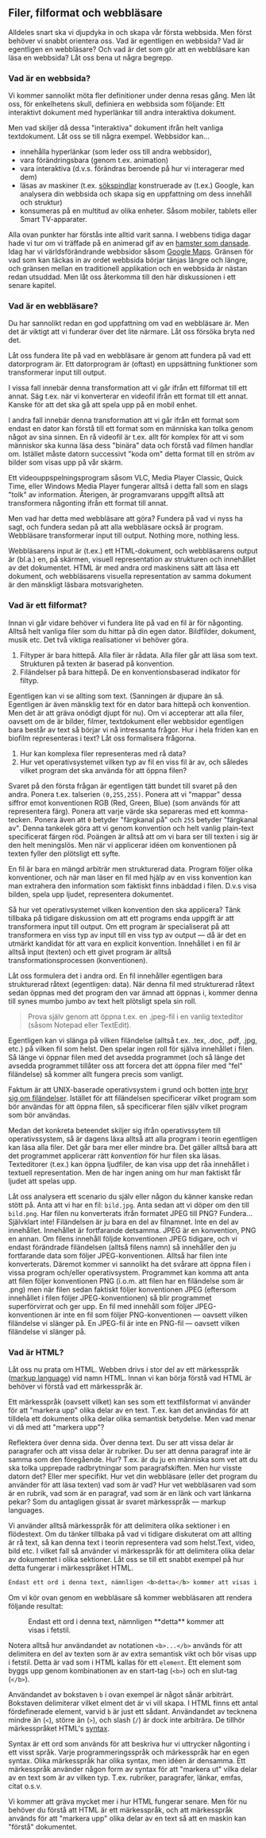 ## Filer, filformat och webbläsare

Alldeles snart ska vi djupdyka in och skapa vår första webbsida. Men först behöver vi snabbt orientera oss. Vad är egentligen en webbsida? Vad är egentligen en webbläsare? Och vad är det som gör att en webbläsare kan läsa en webbsida? Låt oss bena ut några begrepp.

### Vad är en webbsida?

Vi kommer sannolikt möta fler definitioner under denna resas gång. Men låt oss, för enkelhetens skull, definiera en webbsida som följande: Ett interaktivt dokument med hyperlänkar till andra interaktiva dokument.

Men vad skiljer då dessa "interaktiva" dokument ifrån helt vanliga textdokument. Låt oss se till några exempel. Webbsidor kan...

* innehålla hyperlänkar (som leder oss till andra webbsidor),
* vara förändringsbara (genom t.ex. animation)
* vara interaktiva (d.v.s. förändras beroende på hur vi interagerar med dem)
* läsas av maskiner (t.ex. [sökspindlar][0] konstruerade av (t.ex.) Google, kan analysera din webbsida och skapa sig en uppfattning om dess innehåll och struktur)
* konsumeras på en multitud av olika enheter. Såsom mobiler, tablets eller Smart TV-apparater.

Alla ovan punkter har förstås inte alltid varit sanna. I webbens tidiga dagar hade vi tur om vi träffade på en animerad gif av en [hamster som dansade][1]. Idag har vi världsförändrande webbsidor såsom [Google Maps][2]. Gränsen för vad som kan täckas in av ordet webbsida börjar tänjas längre och längre, och gränsen mellan en traditionell applikation och en webbsida är nästan redan utsuddad. Men låt oss återkomma till den här diskussionen i ett senare kapitel.

### Vad är en webbläsare?

Du har sannolikt redan en god uppfattning om vad en webbläsare är. Men det är viktigt att vi funderar över det lite närmare. Låt oss försöka bryta ned det.

Låt oss fundera lite på vad en webbläsare är genom att fundera på vad ett datorprogram är. Ett datorprogram är (oftast) en uppsättning funktioner som transformerar input till output.

I vissa fall innebär denna transformation att vi går ifrån ett filformat till ett annat. Säg t.ex. när vi konverterar en videofil ifrån ett format till ett annat. Kanske för att det ska gå att spela upp på en mobil enhet.

I andra fall innebär denna transformation att vi går ifrån ett format som endast en dator kan förstå till ett format som en människa kan tolka genom något av sina sinnen. En rå videofil är t.ex. allt för komplex för att vi som människor ska kunna läsa dess "binära" data och förstå vad filmen handlar om. Istället måste datorn successivt "koda om" detta format till en ström av bilder som visas upp på vår skärm.

Ett videouppspelningsprogram såsom VLC, Media Player Classic, Quick Time, eller Windows Media Player fungerar alltså i detta fall som en slags "tolk" av information. Återigen, är programvarans uppgift alltså att transformera någonting ifrån ett format till annat.

Men vad har detta med webbläsare att göra? Fundera på vad vi nyss ha sagt, och fundera sedan på att alla webbläsare också är program. Webbläsare transformerar input till output. Nothing more, nothing less.

Webbläsarens input är (t.ex.) ett HTML-dokument, och webbläsarens output är (bl.a.) en, på skärmen, visuell representation av strukturen och innehållet av det dokumentet. HTML är med andra ord maskinens sätt att läsa ett dokument, och webbläsarens visuella representation av samma dokument är den mänskligt läsbara motsvarigheten.

### Vad är ett filformat?

Innan vi går vidare behöver vi fundera lite på vad en fil är för någonting. Alltså helt vanliga filer som du hittar på din egen dator. Bildfilder, dokument, musik etc. Det två viktiga realisationer vi behöver göra.

1. Filtyper är bara hittepå. Alla filer är rådata. Alla filer går att läsa som text. Strukturen på texten är baserad på konvention.
2. Filändelser på bara hittepå. De en konventionsbaserad indikator för filtyp.

Egentligen kan vi se allting som text. (Sanningen är djupare än så. Egentligen är även mänsklig text för en dator bara hittepå och konvention. Men det är att gräva onödigt djupt för nu). Om vi accepterar att alla filer, oavsett om de är bilder, filmer, textdokument eller webbsidor egentligen bara består av text så börjar vi nå intressanta frågor. Hur i hela friden kan en biofilm representeras i text? Låt oss formalisera frågorna.

1. Hur kan komplexa filer representeras med rå data?
2. Hur vet operativsystemet vilken typ av fil en viss fil är av, och således vilket program det ska använda för att öppna filen?

Svaret på den första frågan är egentligen tätt bundet till svaret på den andra. Ponera t.ex. talserien `(0,255,255)`. Ponera att vi "mappar" dessa siffror emot konventionen RGB (Red, Green, Blue) (som används för att representera färg). Ponera att varje värde ska separeras med ett komma-tecken. Ponera även att `0` betyder "färgkanal på" och `255` betyder "färgkanal av". Denna tankelek göra att vi genom konvention och helt vanlig plain-text specificerat färgen röd. Poängen är alltså att om vi bara ser till texten i sig är den helt meningslös. Men när vi applicerar idéen om konventionen på texten fyller den plötsligt ett syfte.

En fil är bara en mängd arbiträr men strukturerad data. Program följer olika konventioner, och när man läser en fil med hjälp av en viss konvention kan man extrahera den information som faktiskt finns inbäddad i filen. D.v.s visa bilden, spela upp ljudet, representera dokumentet.

Så hur vet operativsystemet vilken konvention den ska applicera? Tänk tillbaka på tidigare diskussion om att ett programs enda uppgift är att transformera input till output. Om ett program är specialiserat på att transformera en viss typ av input till en viss typ av output &mdash; då är det en utmärkt kandidat för att vara en explicit konvention. Innehållet i en fil är alltså input (texten) och ett givet program är alltså transformationsprocessen (konventionen).

Låt oss formulera det i andra ord. En fil innehåller egentligen bara strukturerad råtext (egentligen: data). När denna fil med strukturerad råtext sedan öppnas med det program den var ämnad att öppnas i, kommer denna till synes mumbo jumbo av text helt plötsligt spela sin roll.

> Prova själv genom att öppna t.ex. en .jpeg-fil i en vanlig texteditor (såsom Notepad eller TextEdit).

Egentligen kan vi slänga på vilken filändelse (alltså t.ex. .tex, .doc, .pdf, .jpg, etc.) på vilken fil som helst. Den spelar ingen roll för själva innehållet i filen. Så länge vi öppnar filen med det avsedda programmet (och så länge det avsedda programmet tillåter oss att forcera det att öppna filer med "fel" filändelse) så kommer allt fungera precis som vanligt.

Faktum är att UNIX-baserade operativsystem i grund och botten [inte bryr sig om filändelser][3]. Istället för att filändelsen specificerar vilket program som bör användas för att öppna filen, så specificerar filen själv vilket program som bör användas.

Medan det konkreta beteendet skiljer sig ifrån operativssytem till operativssystem, så är dagens läxa alltså att alla program i teorin egentligen kan läsa alla filer. Det går bara mer eller mindre bra. Det gäller alltså bara att det programmet applicerar rätt _konvention_ för hur filen ska läsas. Texteditorer (t.ex.) kan öppna ljudfiler, de kan visa upp det råa innehållet i textuell representation. Men de har ingen aning om hur man faktiskt får ljudet att spelas upp.

Låt oss analysera ett scenario du själv eller någon du känner kanske redan stött på. Anta att vi har en fil: `bild.jpg`. Anta sedan att vi döper om den till `bild.png`. Har filen nu konverterats ifrån formatet JPEG till PNG? Fundera... Självklart inte! Filändelsen är ju bara en del av filnamnet. Inte en del av innehållet. Innehållet är fortfarande detsamma. JPEG är en konvention, PNG en annan. Om filens innehåll följde konventionen JPEG tidigare, och vi endast förändrade filändelsen (alltså filens namn) så innehåller den ju fortfarande data som följer JPEG-konventionen. Alltså har filen inte konverterats. Däremot kommer vi sannolikt ha det svårare att öppna filen i vissa program och/eller operativsystem. Programmet kan komma att anta att filen följer konventionen PNG (i.o.m. att filen har en filändelse som är .png) men när filen sedan faktiskt följer konventionen JPEG (eftersom innehållet i filen följer JPEG-konventionen) så blir programmet superförvirrat och ger upp. En fil med innehåll som följer JPEG-konventionen är inte en fil som följer PNG-konventionen &mdash; oavsett vilken filändelse vi slänger på. En JPEG-fil är inte en PNG-fil &mdash; oavsett vilken filändelse vi slänger på.

### Vad är HTML?

Låt oss nu prata om HTML. Webben drivs i stor del av ett märkesspråk ([markup language][4]) vid namn HTML. Innan vi kan börja förstå vad HTML är behöver vi förstå vad ett märkesspråk är.

Ett märkesspråk (oavsett vilket) kan ses som ett textfilsformat vi använder för att "markera upp" olika delar av en text. T.ex. kan det användas för att tilldela ett dokuments olika delar olika semantisk betydelse. Men vad menar vi då med att "markera upp"?

Reflektera över denna sida. Över denna text. Du ser att vissa delar är paragrafer och att vissa delar är rubriker. Du ser att denna paragraf inte är samma som den föregående. Hur? T.ex. är du ju en människa som vet att du ska tolka upprepade radbrytningar som paragrafskiften. Men hur visste datorn det? Eller mer specifikt. Hur vet din webbläsare (eller det program du använder för att läsa texten) vad som är vad? Hur vet webbläsaren vad som är en rubrik, vad som är en paragraf, vad som är en länk och vart länkarna pekar? Som du antagligen gissat är svaret märkesspråk &mdash; markup languages.

Vi använder alltså märkesspråk för att delimitera olika sektioner i en flödestext. Om du tänker tillbaka på vad vi tidigare diskuterat om att allting är rå text, så kan denna text i teorin representera vad som helst.Text, video, bild etc. I vilket fall så använder vi märkesspråk för att delimitera olika delar av dokumentet i olika sektioner. Låt oss se till ett snabbt exempel på hur detta fungerar i märkesspråket HTML.

```html
Endast ett ord i denna text, nämnligen <b>detta</b> kommer att visas i fetstil.
```

Om vi kör ovan genom en webbläsare så kommer webbläsaren att rendera följande resultat:

<figure>
Endast ett ord i denna text, nämnligen **detta** kommer att visas i fetstil.
</figure>

Notera alltså hur användandet av notationen `<b>...</b>` används för att delimitera en del av texten som är av extra semantisk vikt och bör visas upp i fetstil. Detta är vad som i HTML kallas för ett `element`. Ett element som byggs upp genom kombinationen av en start-tag (`<b>`) och en slut-tag (`</b>`).

Användandet av bokstaven `b` i ovan exempel är något sånär arbiträrt. Bokstaven delimiterar vilket elment det är vi vill skapa. I HTML finns ett antal fördefinerade element, varvid `b` är just ett sådant. Användandet av tecknena mindre än (`<`), större än (`>`), och slash (`/`) är dock inte arbiträra. De tillhör märkesspråket HTML's [syntax][5].

Syntax är ett ord som används för att beskriva hur vi uttrycker någonting i ett visst språk. Varje programmeringsspråk och märkesspråk har en egen syntax. Olika märkesspråk har olika syntax, men idéen är densamma. Ett märkesspråk använder någon form av syntax för att "markera ut" vilka delar av en text som är av vilken typ. T.ex. rubriker, paragrafer, länkar, emfas, citat o.s.v.

Vi kommer att gräva mycket mer i hur HTML fungerar senare. Men för nu behöver du förstå att HTML är ett märkesspråk, och att märkesspråk används för att "markera upp" olika delar av en text så att en maskin kan "förstå" dokumentet.

[0]: http://en.wikipedia.org/wiki/Web_crawler
[1]: http://en.wikipedia.org/wiki/Hampster_Dance
[2]: http://maps.google.com
[3]: http://cs.canisius.edu/ONLINESTUFF/UNIX/files1.html
[4]: http://en.wikipedia.org/wiki/Markup_language
[5]: http://sv.wikipedia.org/wiki/Syntax
